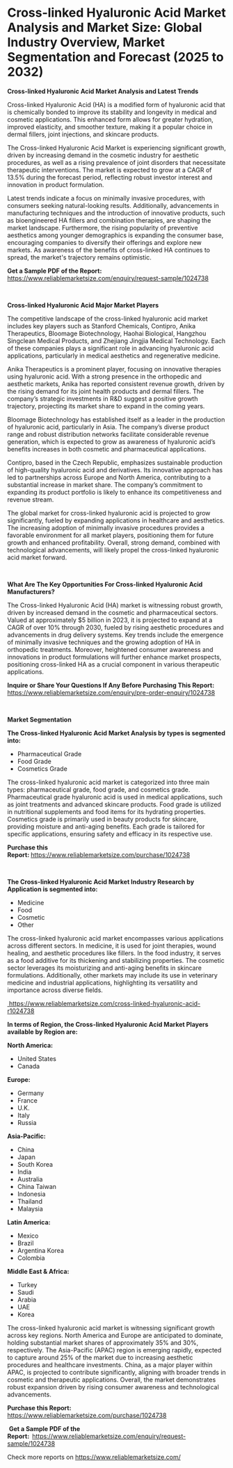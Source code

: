 <p><h1>Cross-linked Hyaluronic Acid Market Analysis and Market Size: Global Industry Overview, Market Segmentation and Forecast (2025 to 2032)</h1></p><p><strong>Cross-linked Hyaluronic Acid Market Analysis and Latest Trends</strong></p>
<p><p>Cross-linked Hyaluronic Acid (HA) is a modified form of hyaluronic acid that is chemically bonded to improve its stability and longevity in medical and cosmetic applications. This enhanced form allows for greater hydration, improved elasticity, and smoother texture, making it a popular choice in dermal fillers, joint injections, and skincare products.</p><p>The Cross-linked Hyaluronic Acid Market is experiencing significant growth, driven by increasing demand in the cosmetic industry for aesthetic procedures, as well as a rising prevalence of joint disorders that necessitate therapeutic interventions. The market is expected to grow at a CAGR of 13.5% during the forecast period, reflecting robust investor interest and innovation in product formulation.</p><p>Latest trends indicate a focus on minimally invasive procedures, with consumers seeking natural-looking results. Additionally, advancements in manufacturing techniques and the introduction of innovative products, such as bioengineered HA fillers and combination therapies, are shaping the market landscape. Furthermore, the rising popularity of preventive aesthetics among younger demographics is expanding the consumer base, encouraging companies to diversify their offerings and explore new markets. As awareness of the benefits of cross-linked HA continues to spread, the market's trajectory remains optimistic.</p></p>
<p><strong>Get a Sample PDF of the Report:&nbsp;</strong> <a href="https://www.reliablemarketsize.com/enquiry/request-sample/1024738?utm_campaign=2453&utm_medium=2&utm_source=Github&utm_content=ia&utm_term=02042025&utm_id=cross-linked-hyaluronic-acid">https://www.reliablemarketsize.com/enquiry/request-sample/1024738</a></p>
<p>&nbsp;</p>
<p><strong>Cross-linked Hyaluronic Acid Major Market Players</strong></p>
<p><p>The competitive landscape of the cross-linked hyaluronic acid market includes key players such as Stanford Chemicals, Contipro, Anika Therapeutics, Bloomage Biotechnology, Haohai Biological, Hangzhou Singclean Medical Products, and Zhejiang Jingjia Medical Technology. Each of these companies plays a significant role in advancing hyaluronic acid applications, particularly in medical aesthetics and regenerative medicine.</p><p>Anika Therapeutics is a prominent player, focusing on innovative therapies using hyaluronic acid. With a strong presence in the orthopedic and aesthetic markets, Anika has reported consistent revenue growth, driven by the rising demand for its joint health products and dermal fillers. The company’s strategic investments in R&D suggest a positive growth trajectory, projecting its market share to expand in the coming years.</p><p>Bloomage Biotechnology has established itself as a leader in the production of hyaluronic acid, particularly in Asia. The company’s diverse product range and robust distribution networks facilitate considerable revenue generation, which is expected to grow as awareness of hyaluronic acid’s benefits increases in both cosmetic and pharmaceutical applications.</p><p>Contipro, based in the Czech Republic, emphasizes sustainable production of high-quality hyaluronic acid and derivatives. Its innovative approach has led to partnerships across Europe and North America, contributing to a substantial increase in market share. The company’s commitment to expanding its product portfolio is likely to enhance its competitiveness and revenue stream.</p><p>The global market for cross-linked hyaluronic acid is projected to grow significantly, fueled by expanding applications in healthcare and aesthetics. The increasing adoption of minimally invasive procedures provides a favorable environment for all market players, positioning them for future growth and enhanced profitability. Overall, strong demand, combined with technological advancements, will likely propel the cross-linked hyaluronic acid market forward.</p></p>
<p>&nbsp;</p>
<p><strong>What Are The Key Opportunities For Cross-linked Hyaluronic Acid Manufacturers?</strong></p>
<p><p>The Cross-linked Hyaluronic Acid (HA) market is witnessing robust growth, driven by increased demand in the cosmetic and pharmaceutical sectors. Valued at approximately $5 billion in 2023, it is projected to expand at a CAGR of over 10% through 2030, fueled by rising aesthetic procedures and advancements in drug delivery systems. Key trends include the emergence of minimally invasive techniques and the growing adoption of HA in orthopedic treatments. Moreover, heightened consumer awareness and innovations in product formulations will further enhance market prospects, positioning cross-linked HA as a crucial component in various therapeutic applications.</p></p>
<p><strong>Inquire or Share Your Questions If Any Before Purchasing This Report:</strong> <a href="https://www.reliablemarketsize.com/enquiry/pre-order-enquiry/1024738?utm_campaign=2453&utm_medium=2&utm_source=Github&utm_content=ia&utm_term=02042025&utm_id=cross-linked-hyaluronic-acid">https://www.reliablemarketsize.com/enquiry/pre-order-enquiry/1024738</a></p>
<p>&nbsp;</p>
<p><strong>Market Segmentation</strong></p>
<p><strong>The Cross-linked Hyaluronic Acid Market Analysis by types is segmented into:</strong></p>
<p><ul><li>Pharmaceutical Grade</li><li>Food Grade</li><li>Cosmetics Grade</li></ul></p>
<p><p>The cross-linked hyaluronic acid market is categorized into three main types: pharmaceutical grade, food grade, and cosmetics grade. Pharmaceutical grade hyaluronic acid is used in medical applications, such as joint treatments and advanced skincare products. Food grade is utilized in nutritional supplements and food items for its hydrating properties. Cosmetics grade is primarily used in beauty products for skincare, providing moisture and anti-aging benefits. Each grade is tailored for specific applications, ensuring safety and efficacy in its respective use.</p></p>
<p><strong>Purchase this Report:&nbsp;</strong><a href="https://www.reliablemarketsize.com/purchase/1024738?utm_campaign=2453&utm_medium=2&utm_source=Github&utm_content=ia&utm_term=02042025&utm_id=cross-linked-hyaluronic-acid">https://www.reliablemarketsize.com/purchase/1024738</a></p>
<p>&nbsp;</p>
<p><strong>The Cross-linked Hyaluronic Acid Market Industry Research by Application is segmented into:</strong></p>
<p><ul><li>Medicine</li><li>Food</li><li>Cosmetic</li><li>Other</li></ul></p>
<p><p>The cross-linked hyaluronic acid market encompasses various applications across different sectors. In medicine, it is used for joint therapies, wound healing, and aesthetic procedures like fillers. In the food industry, it serves as a food additive for its thickening and stabilizing properties. The cosmetic sector leverages its moisturizing and anti-aging benefits in skincare formulations. Additionally, other markets may include its use in veterinary medicine and industrial applications, highlighting its versatility and importance across diverse fields.</p></p>
<p><a href="https://www.reliablemarketsize.com/cross-linked-hyaluronic-acid-r1024738?utm_campaign=2453&utm_medium=2&utm_source=Github&utm_content=ia&utm_term=02042025&utm_id=cross-linked-hyaluronic-acid">&nbsp;https://www.reliablemarketsize.com/cross-linked-hyaluronic-acid-r1024738</a></p>
<p><strong>In terms of Region, the Cross-linked Hyaluronic Acid Market Players available by Region are:</strong></p>
<p>
    <p> <strong> North America: </strong>
        <ul>
            <li>United States</li>
            <li>Canada</li>
        </ul>
        </p> 
    <p> <strong> Europe: </strong>
        <ul>
            <li>Germany</li>
            <li>France</li>
            <li>U.K.</li>
            <li>Italy</li>
            <li>Russia</li>
        </ul>
        </p> 
    <p> <strong> Asia-Pacific: </strong>
        <ul>
            <li>China</li>
            <li>Japan</li>
            <li>South Korea</li>
            <li>India</li>
            <li>Australia</li>
            <li>China Taiwan</li>
            <li>Indonesia</li>
            <li>Thailand</li>
            <li>Malaysia</li>
        </ul>
        </p> 
    <p> <strong> Latin America: </strong>
        <ul>
            <li>Mexico</li>
            <li>Brazil</li>
            <li>Argentina Korea</li>
            <li>Colombia</li>
        </ul>
        </p> 
    <p> <strong> Middle East & Africa: </strong>
        <ul>
            <li>Turkey</li>
            <li>Saudi</li>
            <li>Arabia</li>
            <li>UAE</li>
            <li>Korea</li>
        </ul>
    </p>
    </p>
<p><p>The cross-linked hyaluronic acid market is witnessing significant growth across key regions. North America and Europe are anticipated to dominate, holding substantial market shares of approximately 35% and 30%, respectively. The Asia-Pacific (APAC) region is emerging rapidly, expected to capture around 25% of the market due to increasing aesthetic procedures and healthcare investments. China, as a major player within APAC, is projected to contribute significantly, aligning with broader trends in cosmetic and therapeutic applications. Overall, the market demonstrates robust expansion driven by rising consumer awareness and technological advancements.</p></p>
<p><strong>Purchase this Report: </strong><a href="https://www.reliablemarketsize.com/purchase/1024738?utm_campaign=2453&utm_medium=2&utm_source=Github&utm_content=ia&utm_term=02042025&utm_id=cross-linked-hyaluronic-acid">https://www.reliablemarketsize.com/purchase/1024738</a></p>
<p>&nbsp;<strong>Get a Sample PDF of the Report:&nbsp;&nbsp;</strong><a href="https://www.reliablemarketsize.com/enquiry/request-sample/1024738?utm_campaign=2453&utm_medium=2&utm_source=Github&utm_content=ia&utm_term=02042025&utm_id=cross-linked-hyaluronic-acid">https://www.reliablemarketsize.com/enquiry/request-sample/1024738</a></p>
<p><strong></strong></p>
<p>Check more reports on <a href="https://www.reliablemarketsize.com/?utm_campaign=2453&utm_medium=2&utm_source=Github&utm_content=ia&utm_term=02042025&utm_id=cross-linked-hyaluronic-acid">https://www.reliablemarketsize.com/</a></p>